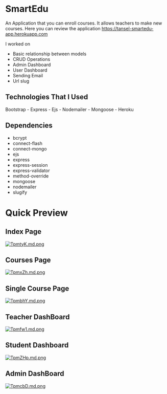 # SmartEdu
An Application that you can enroll courses. It allows teachers to make new courses. 
Here you can review the application https://tansel-smartedu-app.herokuapp.com

I worked on 
- Basic relationship between models
- CRUD Operations
- Admin Dashboard
- User Dashboard 
- Sending Email
- Url slug

## Technologies That I Used
Bootstrap - Express - Ejs - Nodemailer - Mongoose - Heroku 

## Dependencies
- bcrypt
- connect-flash
- connect-mongo
- ejs
- express
- express-session
- express-validator
- method-override
- mongoose
- nodemailer
- slugify

# Quick Preview

## Index Page
[![TpmtyK.md.png](https://i.im.ge/2021/10/02/TpmtyK.md.png)](https://im.ge/i/TpmtyK)

## Courses Page
[![TpmxZh.md.png](https://i.im.ge/2021/10/02/TpmxZh.md.png)](https://im.ge/i/TpmxZh)

## Single Course Page
[![TpmbhY.md.png](https://i.im.ge/2021/10/02/TpmbhY.md.png)](https://im.ge/i/TpmbhY)

## Teacher DashBoard
[![Tpmfw1.md.png](https://i.im.ge/2021/10/02/Tpmfw1.md.png)](https://im.ge/i/Tpmfw1)

## Student Dashboard
[![TpmZHp.md.png](https://i.im.ge/2021/10/02/TpmZHp.md.png)](https://im.ge/i/TpmZHp)

## Admin DashBoard
[![TpmcbD.md.png](https://i.im.ge/2021/10/02/TpmcbD.md.png)](https://im.ge/i/TpmcbD)
